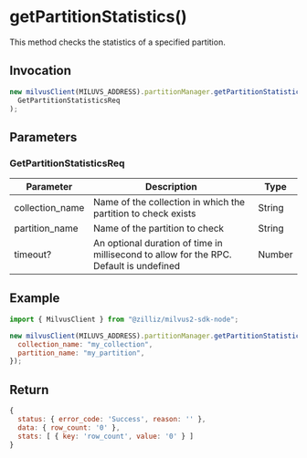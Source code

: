 # getPartitionStatistics()

This method checks the statistics of a specified partition.

## Invocation

```javascript
new milvusClient(MILUVS_ADDRESS).partitionManager.getPartitionStatistics(
  GetPartitionStatisticsReq
);
```

## Parameters

### GetPartitionStatisticsReq

| Parameter       | Description                                                                            | Type   |
| --------------- | -------------------------------------------------------------------------------------- | ------ |
| collection_name | Name of the collection in which the partition to check exists                          | String |
| partition_name  | Name of the partition to check                                                         | String |
| timeout?        | An optional duration of time in millisecond to allow for the RPC. Default is undefined | Number |

## Example

```javascript
import { MilvusClient } from "@zilliz/milvus2-sdk-node";

new milvusClient(MILUVS_ADDRESS).partitionManager.getPartitionStatistics({
  collection_name: "my_collection",
  partition_name: "my_partition",
});
```

## Return

```javascript
{
  status: { error_code: 'Success', reason: '' },
  data: { row_count: '0' },
  stats: [ { key: 'row_count', value: '0' } ]
}
```
